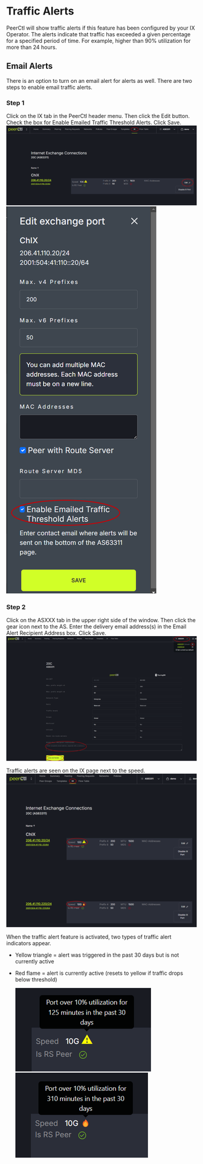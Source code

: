 # Traffic Alerts

PeerCtl will show traffic alerts if this feature has been configured by your IX Operator. The alerts indicate that traffic has exceeded a given percentage for a specified period of time. For example, higher than 90% utilization for more than 24 hours. 

## Email Alerts
There is an option to turn on an email alert for alerts as well. There are two steps to enable email traffic alerts. 

### Step 1
Click on the IX tab in the PeerCtl header menu. Then click the Edit button. Check the box for Enable Emailed Traffic Threshold Alerts. Click Save.
   ![](img/ixedit.png)
   ![](img/enablealerts.png)

### Step 2
Click on the ASXXX tab in the upper right side of the window. Then click the gear icon next to the AS. Enter the delivery email address(s) in the Email Alert Recipient Address box. Click Save.
   ![](img/email.png)

Traffic alerts are seen on the IX page next to the speed. 
   ![](img/trafficalerts.png)

When the traffic alert feature is activated, two types of traffic alert indicators appear.

- Yellow triangle = alert was triggered in the past 30 days but is not currently active
- Red flame = alert is currently active (resets to yellow if traffic drops below threshold)

   ![](img/warninghover.png)
   ![](img/alerthover.png)
